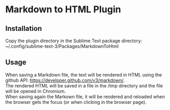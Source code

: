 # Markdown to HTML Plugin

## Installation

Copy the plugin directory in the Sublime Text package directory:
~/.config/sublime-text-3/Packages/MarkdownToHtml

## Usage

When saving a Markdown file, the text will be rendered in HTML using the github API: https://developer.github.com/v3/markdown/.  
The rendered HTML will be saved in a file in the /tmp directory and the file will be opened in Chromium.  
When saving again the Markown file, it will be rendered and reloaded when the browser gets the focus (or when clicking in the browser page).

